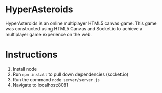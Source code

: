HyperAsteroids
==============

HyperAsteroids is an online multiplayer HTML5 canvas game. This game was constructed using HTML5 Canvas and Socket.io to achieve a multiplayer game experience on the web.

Instructions
============

1. Install node
2. Run `npm install` to pull down dependencies (socket.io) 
3. Run the command `node server/server.js`
4. Navigate to localhost:8081
